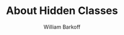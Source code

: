 ---
layout: docs
title: About Hidden Classes
icon: far fa-eye-slash
author: William Barkoff
description: Hide classes from Homework View
---